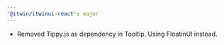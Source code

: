 ```yaml
---
'@itwin/itwinui-react': major
---
```


- Removed Tippy.js as dependency in Tooltip. Using FloatinUI instead.

